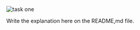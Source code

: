 ![task one](https://user-images.githubusercontent.com/110781992/211261291-998cfe2d-349d-450c-b6ea-050c33062bbd.png)

Write the explanation here on the README,md file. 
